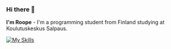 ### Hi there 👋

**I'm Roope** - I'm a programming student from Finland studying at Koulutuskeskus Salpaus.

[![My Skills](https://skillicons.dev/icons?i=js,ts,nodejs,mongodb,react,flutter,html,css)](https://skillicons.dev)
<!--
**RoopeKoskelo/RoopeKoskelo** is a ✨ _special_ ✨ repository because its `README.md` (this file) appears on your GitHub profile.

Here are some ideas to get you started:

- 🔭 I’m currently working on ...
- 🌱 I’m currently learning ...
- 👯 I’m looking to collaborate on ...
- 🤔 I’m looking for help with ...
- 💬 Ask me about ...
- 📫 How to reach me: ...
- 😄 Pronouns: ...
- ⚡ Fun fact: ...
-->
